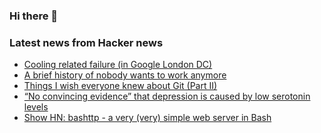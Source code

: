 ### Hi there 👋

<!--
**arashid-sh/arashid-sh** is a ✨ _special_ ✨ repository because its `README.md` (this file) appears on your GitHub profile.

Here are some ideas to get you started:

- 🔭 I’m currently working on ...
- 🌱 I’m currently learning ...
- 👯 I’m looking to collaborate on ...
- 🤔 I’m looking for help with ...
- 💬 Ask me about ...
- 📫 How to reach me: ...
- 😄 Pronouns: ...
- ⚡ Fun fact: ...
-->

### Latest news from Hacker news
<!-- BLOG-POST-LIST:START -->
- [Cooling related failure &lpar;in Google London DC&rpar;](https://status.cloud.google.com/incidents/XVq5om2XEDSqLtJZUvcH)
- [A brief history of nobody wants to work anymore](https://twitter.com/paulisci/status/1549527748950892544)
- [Things I wish everyone knew about Git &lpar;Part II&rpar;](https://blog.plover.com/prog/git/tips-2.html)
- [“No convincing evidence” that depression is caused by low serotonin levels](https://www.bmj.com/content/378/bmj.o1808)
- [Show HN: bashttp - a very &lpar;very&rpar; simple web server in Bash](https://github.com/EddySchauHai/bashttp)
<!-- BLOG-POST-LIST:END -->
